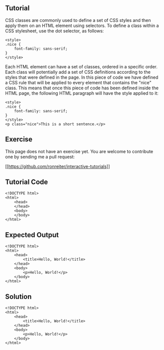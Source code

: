 Tutorial
--------

CSS classes are commonly used to define a set of CSS styles and then apply them on an HTML element using selectors.
To define a class within a CSS stylesheet, use the dot selector, as follows:

    <style>
    .nice {
        font-family: sans-serif;
    }
    </style>
    
Each HTML element can have a set of classes, ordered in a specific order. Each class will potentially add a set of 
CSS definitions according to the styles that were defined in the page. In this piece of code we have defined a CSS 
rule that will be applied to every element that contains the "nice" class. This means that once this piece of code
has been defined inside the HTML page, the following HTML paragraph will have the style applied to it:

    <style>
    .nice {
        font-family: sans-serif;
    }
    </style>
    <p class="nice">This is a short sentence.</p>


Exercise
--------

This page does not have an exercise yet. You are welcome to contribute one by sending me a pull request:

[[https://github.com/ronreiter/interactive-tutorials]]


Tutorial Code
-------------

    <!DOCTYPE html>
    <html>
        <head>
        </head>
        <body>
        </body>
    </html>
    
Expected Output
---------------

    <!DOCTYPE html>
    <html>
        <head>
            <title>Hello, World!</title>
        </head>
        <body>
            <p>Hello, World!</p>
        </body>
    </html>

Solution
--------

    <!DOCTYPE html>
    <html>
        <head>
            <title>Hello, World!</title>
        </head>
        <body>
            <p>Hello, World!</p>
        </body>
    </html>
